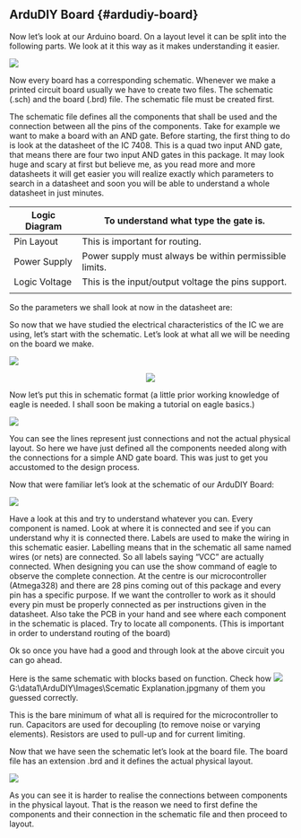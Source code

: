 ## ArduDIY Board {#ardudiy-board}

Now let’s look at our Arduino board. On a layout level it can be split into the following parts. We look at it this way as it makes understanding it easier.

![](../assets/picture_221.png)

Now every board has a corresponding schematic. Whenever we make a printed circuit board usually we have to create two files. The schematic \(.sch\) and the board \(.brd\) file. The schematic file must be created first.

The schematic file defines all the components that shall be used and the connection between all the pins of the components. Take for example we want to make a board with an AND gate. Before starting, the first thing to do is look at the datasheet of the IC 7408. This is a quad two input AND gate, that means there are four two input AND gates in this package. It may look huge and scary at first but believe me, as you read more and more datasheets it will get easier you will realize exactly which parameters to search in a datasheet and soon you will be able to understand a whole datasheet in just minutes.

| Logic Diagram | To understand what type the gate is. |
| --- | --- |
| Pin Layout | This is important for routing. |
| Power Supply | Power supply must always be within permissible limits. |
| Logic Voltage | This is the input/output voltage the pins support. |
|  |  |

So the parameters we shall look at now in the datasheet are:

So now that we have studied the electrical characteristics of the IC we are using, let’s start with the schematic. Let’s look at what all we will be needing on the board we make.

![](../assets/picture_30.jpg)
<p align="center">
  <img src="../assets/picture_30.png" align="center">
</p>

Now let’s put this in schematic format \(a little prior working knowledge of eagle is needed. I shall soon be making a tutorial on eagle basics.\)

![](../assets/picture_46.png)



You can see the lines represent just connections and not the actual physical layout. So here we have just defined all the components needed along with the connections for a simple AND gate board. This was just to get you accustomed to the design process.

Now that were familiar let’s look at the schematic of our ArduDIY Board:

![](../assets/picture_56.png)

Have a look at this and try to understand whatever you can. Every component is named. Look at where it is connected and see if you can understand why it is connected there. Labels are used to make the wiring in this schematic easier. Labelling means that in the schematic all same named wires \(or nets\) are connected. So all labels saying “VCC” are actually connected. When designing you can use the show command of eagle to observe the complete connection. At the centre is our microcontroller \(Atmega328\) and there are 28 pins coming out of this package and every pin has a specific purpose. If we want the controller to work as it should every pin must be properly connected as per instructions given in the datasheet. Also take the PCB in your hand and see where each component in the schematic is placed. Try to locate all components. \(This is important in order to understand routing of the board\)

Ok so once you have had a good and through look at the above circuit you can go ahead.

Here is the same schematic with blocks based on function. Check how ![](../assets/picture_57.png)G:\data1\ArduDIY\Images\Scematic Explanation.jpgmany of them you guessed correctly.

This is the bare minimum of what all is required for the microcontroller to run. Capacitors are used for decoupling \(to remove noise or varying elements\). Resistors are used to pull-up and for current limiting.

Now that we have seen the schematic let’s look at the board file. The board file has an extension .brd and it defines the actual physical layout.

![](../assets/picture_58.png)

As you can see it is harder to realise the connections between components in the physical layout. That is the reason we need to first define the components and their connection in the schematic file and then proceed to layout.
